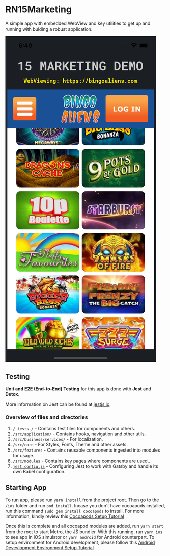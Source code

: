 # RN15Marketing

A simple app with embedded WebView and key utilities to get up and running with bulding a robust application.

![Alt text](./src/core/assets/screen.png "App Screenshot")

## Testing

**Unit and E2E (End-to-End) Testing** for this app is done with **Jest** and **Detox**.

More information on Jest can be found at [jestjs.io](https://jestjs.io/).

### Overview of files and directories

1.  `/_tests_/` - Contains test files for components and others.
1.  `/src/application/` - Contains hooks, navigation and other utils.
1.  `/src/business/services/` - For localization.
1.  `/src/core` - For Styles, Fonts, Theme and other assets.
1.  `/src/features` - Contains reusable components ingested into modules for usage.
1.  `/src/modules` - Contains key pages where components are used..
1.  [`jest.config.js`](./jest.config.js) - Configuring Jest to work with Gatsby and handle its own Babel configuration.

## Starting App

To run app, please run `yarn install` from the project root. Then go to the `/ios` folder and run `pod install`. Incase you don't have cocoapods installed, run this command `sudo gem install cocoapods` to install. For more information, kindly review this [Cocoapods Setup Tutorial](https://reactnative.dev/docs/environment-setup)

Once this is complete and all cocoapod modules are added, run `yarn start` from the root to start Metro, the JS bundler. With this running, run `yarn ios` to see app in iOS simulator or `yarn android` for Android counterpart. To setup environment for Android development, please follow this [Android Devevlopment Environment Setup Tutorial](https://reactnative.dev/docs/environment-setup)
